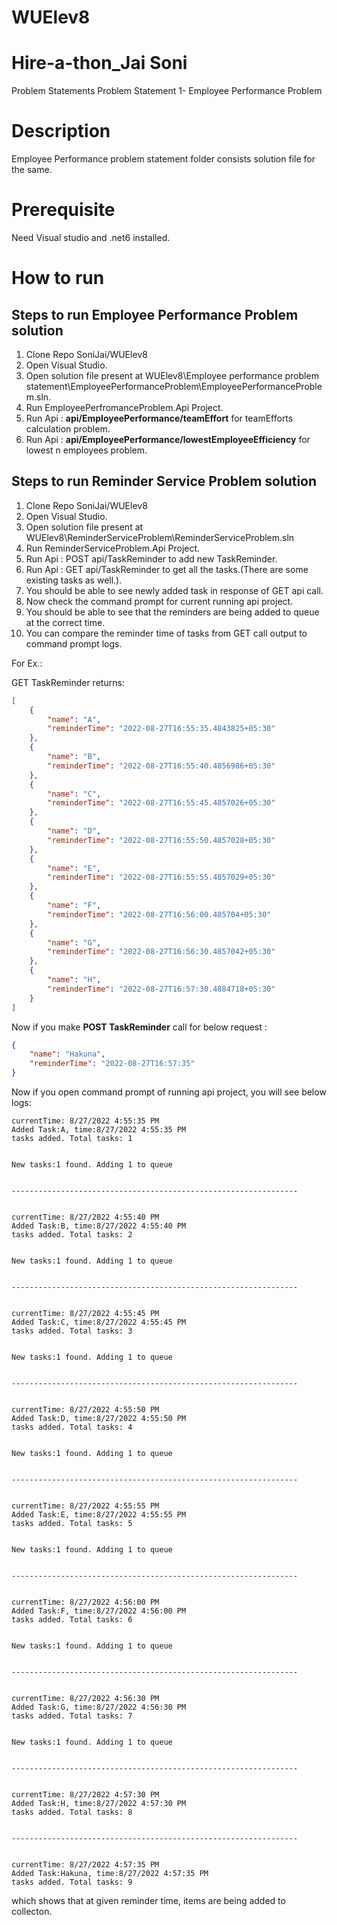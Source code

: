 # WUElev8

# Hire-a-thon_Jai Soni
Problem Statements
Problem Statement 1- Employee Performance Problem
# Description
Employee Performance problem statement folder consists solution file for the same.

# Prerequisite
Need Visual studio and .net6 installed.

# How to run
## Steps to run Employee Performance Problem solution

1. Clone Repo SoniJai/WUElev8
2. Open Visual Studio.
3. Open solution file present at WUElev8\Employee performance problem statement\EmployeePerformanceProblem\EmployeePerformanceProblem.sln.
4. Run EmployeePerfromanceProblem.Api Project.
5. Run Api : **api/EmployeePerformance/teamEffort** for teamEfforts calculation problem. 
6. Run Api : **api/EmployeePerformance/lowestEmployeeEfficiency** for lowest n employees problem.


## Steps to run Reminder Service Problem solution

1. Clone Repo SoniJai/WUElev8
2. Open Visual Studio.
3. Open solution file present at WUElev8\ReminderServiceProblem\ReminderServiceProblem.sln
4. Run ReminderServiceProblem.Api Project.
5. Run Api : POST api/TaskReminder to add new TaskReminder. 
6. Run Api : GET api/TaskReminder to get all the tasks.(There are some existing tasks as well.).
7. You should be able to see newly added task in response of GET api call.
8. Now check the command prompt for current running api project.
9. You should be able to see that the reminders are being added to queue at the correct time.
10. You can compare the reminder time of tasks from GET call output to command prompt logs.

For Ex.:

GET TaskReminder returns: 

```json
[
	{
		"name": "A",
		"reminderTime": "2022-08-27T16:55:35.4843825+05:30"
	},
	{
		"name": "B",
		"reminderTime": "2022-08-27T16:55:40.4856986+05:30"
	},
	{
		"name": "C",
		"reminderTime": "2022-08-27T16:55:45.4857026+05:30"
	},
	{
		"name": "D",
		"reminderTime": "2022-08-27T16:55:50.4857028+05:30"
	},
	{
		"name": "E",
		"reminderTime": "2022-08-27T16:55:55.4857029+05:30"
	},
	{
		"name": "F",
		"reminderTime": "2022-08-27T16:56:00.485704+05:30"
	},
	{
		"name": "G",
		"reminderTime": "2022-08-27T16:56:30.4857042+05:30"
	},
	{
		"name": "H",
		"reminderTime": "2022-08-27T16:57:30.4884718+05:30"
	}
]
```

Now if you make **POST TaskReminder** call for below request : 
```json
{
    "name": "Hakuna",
    "reminderTime": "2022-08-27T16:57:35"
}
```

Now if you open command prompt of running api project, you will see below logs: 

```
currentTime: 8/27/2022 4:55:35 PM
Added Task:A, time:8/27/2022 4:55:35 PM
tasks added. Total tasks: 1


New tasks:1 found. Adding 1 to queue


----------------------------------------------------------------


currentTime: 8/27/2022 4:55:40 PM
Added Task:B, time:8/27/2022 4:55:40 PM
tasks added. Total tasks: 2


New tasks:1 found. Adding 1 to queue


----------------------------------------------------------------


currentTime: 8/27/2022 4:55:45 PM
Added Task:C, time:8/27/2022 4:55:45 PM
tasks added. Total tasks: 3


New tasks:1 found. Adding 1 to queue


----------------------------------------------------------------


currentTime: 8/27/2022 4:55:50 PM
Added Task:D, time:8/27/2022 4:55:50 PM
tasks added. Total tasks: 4


New tasks:1 found. Adding 1 to queue


----------------------------------------------------------------


currentTime: 8/27/2022 4:55:55 PM
Added Task:E, time:8/27/2022 4:55:55 PM
tasks added. Total tasks: 5


New tasks:1 found. Adding 1 to queue


----------------------------------------------------------------


currentTime: 8/27/2022 4:56:00 PM
Added Task:F, time:8/27/2022 4:56:00 PM
tasks added. Total tasks: 6


New tasks:1 found. Adding 1 to queue


----------------------------------------------------------------


currentTime: 8/27/2022 4:56:30 PM
Added Task:G, time:8/27/2022 4:56:30 PM
tasks added. Total tasks: 7


New tasks:1 found. Adding 1 to queue


----------------------------------------------------------------


currentTime: 8/27/2022 4:57:30 PM
Added Task:H, time:8/27/2022 4:57:30 PM
tasks added. Total tasks: 8


----------------------------------------------------------------


currentTime: 8/27/2022 4:57:35 PM
Added Task:Hakuna, time:8/27/2022 4:57:35 PM
tasks added. Total tasks: 9
```

which shows that at given reminder time, items are being added to collecton.
